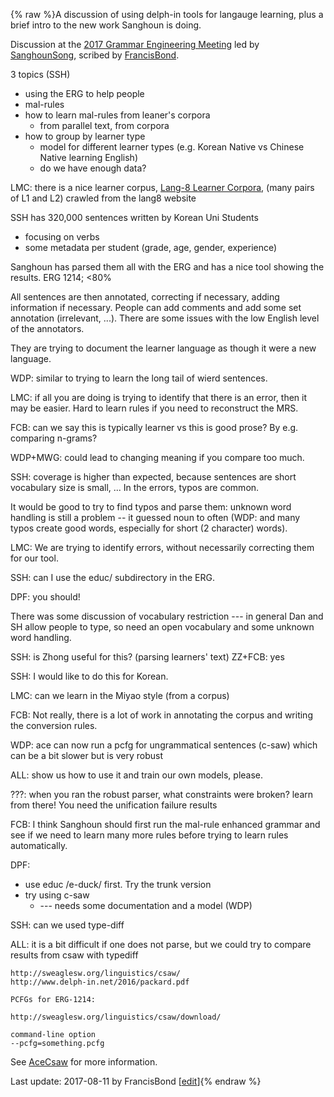 {% raw %}A discussion of using delph-in tools for langauge learning, plus a brief
intro to the new work Sanghoun is doing.

Discussion at the [2017 Grammar Engineering Meeting](../CapitolHillTop) led
by [SanghounSong](https://blog.inductorsoftware.com/docsproto/tools/SanghounSong), scribed by [FrancisBond](https://blog.inductorsoftware.com/docsproto/tools/FrancisBond).

3 topics (SSH)

- using the ERG to help people
- mal-rules
- how to learn mal-rules from leaner's corpora
  - from parallel text, from corpora
- how to group by learner type
  - model for different learner types (e.g. Korean Native vs Chinese
Native learning English)
  - do we have enough data?

LMC: there is a nice learner corpus, [Lang-8 Learner
Corpora](http://cl.naist.jp/nldata/lang-8/), (many pairs of L1 and L2)
crawled from the lang8 website

SSH has 320,000 sentences written by Korean Uni Students

- focusing on verbs
- some metadata per student (grade, age, gender, experience)

Sanghoun has parsed them all with the ERG and has a nice tool showing
the results. ERG 1214; &lt;80%

All sentences are then annotated, correcting if necessary, adding
information if necessary. People can add comments and add some set
annotation (irrelevant, ...). There are some issues with the low English
level of the annotators.

They are trying to document the learner language as though it were a new
language.

WDP: similar to trying to learn the long tail of wierd sentences.

LMC: if all you are doing is trying to identify that there is an error,
then it may be easier. Hard to learn rules if you need to reconstruct
the MRS.

FCB: can we say this is typically learner vs this is good prose? By e.g.
comparing n-grams?

WDP+MWG: could lead to changing meaning if you compare too much.

SSH: coverage is higher than expected, because sentences are short
vocabulary size is small, ... In the errors, typos are common.

It would be good to try to find typos and parse them: unknown word
handling is still a problem -- it guessed noun to often (WDP: and many
typos create good words, especially for short (2 character) words).

LMC: We are trying to identify errors, without necessarily correcting
them for our tool.

SSH: can I use the educ/ subdirectory in the ERG.

DPF: you should!

There was some discussion of vocabulary restriction --- in general Dan
and SH allow people to type, so need an open vocabulary and some unknown
word handling.

SSH: is Zhong useful for this? (parsing learners' text) ZZ+FCB: yes

SSH: I would like to do this for Korean.

LMC: can we learn in the Miyao style (from a corpus)

FCB: Not really, there is a lot of work in annotating the corpus and
writing the conversion rules.

WDP: ace can now run a pcfg for ungrammatical sentences (c-saw) which
can be a bit slower but is very robust

ALL: show us how to use it and train our own models, please.

???: when you ran the robust parser, what constraints were broken? learn
from there! You need the unification failure results

FCB: I think Sanghoun should first run the mal-rule enhanced grammar and
see if we need to learn many more rules before trying to learn rules
automatically.

DPF:

- use educ /e-duck/ first. Try the trunk version
- try using c-saw
  - --- needs some documentation and a model (WDP)

SSH: can we used type-diff

ALL: it is a bit difficult if one does not parse, but we could try to
compare results from csaw with typediff

    http://sweaglesw.org/linguistics/csaw/
    http://www.delph-in.net/2016/packard.pdf
    
    PCFGs for ERG-1214:
    
    http://sweaglesw.org/linguistics/csaw/download/
    
    command-line option
    --pcfg=something.pcfg 

See [AceCsaw](https://blog.inductorsoftware.com/docsproto/tools/AceCsaw) for more information.

Last update: 2017-08-11 by FrancisBond [[edit](https://github.com/delph-in/docs/wiki/CapitolHillLearning/_edit)]{% endraw %}